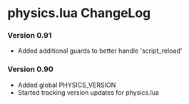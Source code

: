 # physics.lua ChangeLog

### Version 0.91
- Added additional guards to better handle 'script_reload' 

### Version 0.90
- Added global PHYSICS_VERSION
- Started tracking version updates for physics.lua